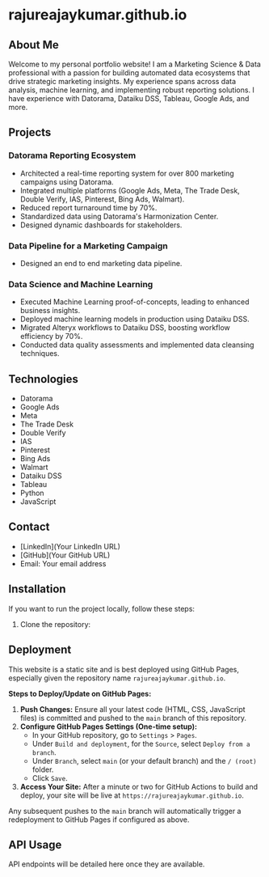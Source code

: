 # rajureajaykumar.github.io

## About Me

Welcome to my personal portfolio website! I am a Marketing Science & Data professional with a passion for building automated data ecosystems that drive strategic marketing insights. My experience spans across data analysis, machine learning, and implementing robust reporting solutions. I have experience with Datorama, Dataiku DSS, Tableau, Google Ads, and more.

## Projects

### Datorama Reporting Ecosystem

-   Architected a real-time reporting system for over 800 marketing campaigns using Datorama.
-   Integrated multiple platforms (Google Ads, Meta, The Trade Desk, Double Verify, IAS, Pinterest, Bing Ads, Walmart).
-   Reduced report turnaround time by 70%.
-   Standardized data using Datorama's Harmonization Center.
-   Designed dynamic dashboards for stakeholders.

### Data Pipeline for a Marketing Campaign

- Designed an end to end marketing data pipeline.

### Data Science and Machine Learning

-   Executed Machine Learning proof-of-concepts, leading to enhanced business insights.
-   Deployed machine learning models in production using Dataiku DSS.
-   Migrated Alteryx workflows to Dataiku DSS, boosting workflow efficiency by 70%.
-   Conducted data quality assessments and implemented data cleansing techniques.

## Technologies

-   Datorama
-   Google Ads
-   Meta
-   The Trade Desk
-   Double Verify
-   IAS
-   Pinterest
-   Bing Ads
-   Walmart
-   Dataiku DSS
-   Tableau
-   Python
-   JavaScript

## Contact

-   [LinkedIn](Your LinkedIn URL)
-   [GitHub](Your GitHub URL)
-   Email: Your email address

## Installation

If you want to run the project locally, follow these steps:

1.  Clone the repository:


## Deployment

This website is a static site and is best deployed using GitHub Pages, especially given the repository name `rajureajaykumar.github.io`.

**Steps to Deploy/Update on GitHub Pages:**

1.  **Push Changes:** Ensure all your latest code (HTML, CSS, JavaScript files) is committed and pushed to the `main` branch of this repository.
2.  **Configure GitHub Pages Settings (One-time setup):**
    *   In your GitHub repository, go to `Settings` > `Pages`.
    *   Under `Build and deployment`, for the `Source`, select `Deploy from a branch`.
    *   Under `Branch`, select `main` (or your default branch) and the `/ (root)` folder.
    *   Click `Save`.
3.  **Access Your Site:** After a minute or two for GitHub Actions to build and deploy, your site will be live at `https://rajureajaykumar.github.io`.

Any subsequent pushes to the `main` branch will automatically trigger a redeployment to GitHub Pages if configured as above.

## API Usage

API endpoints will be detailed here once they are available.
